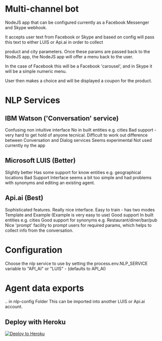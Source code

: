 
# Multi-channel bot

NodeJS app that can be configured currently as a Facebook Messenger and Skype webhook.


It accepts user text from Facebook or Skype and based on config will pass this text to either LUIS or Api.ai in order to collect

product and city parameters. Once these params are passed back to the NodeJS app, the NodeJS app will offer a menu back to the user.

In the case of Facebook this will be a Facebook 'carousel', and in Skype it will be a simple numeric menu.

User then makes a choice and will be displayed a coupon for the product.



# NLP Services


## IBM Watson ('Conversation' service) 
Confusing non intuitive interface
No in built entities e.g. cities
Bad support - very hard to get hold of anyone tecnical. Difficult to work out difference between Conversation and Dialog services
Seems experimental
Not used currently ny the app


## Microsoft LUIS (Better)
Slightly better
Has some support for know entities e.g. geographical locations
Bad Support
Interface seems a bit too simple and had problems with synonyms and editing an existing agent.

## Api.ai (Best)
Sophisticated features.
Really nice interface.
Easy to train - has two modes Template and Example (Example is very easy to use)
Good support
In built entities e.g. cities
Good support for synonyms e.g. Restaurant/diner/bar/pub
Nice 'prompt' facility to prompt users for required params, which helps to collect info from the conversation.





# Configuration
Choose the nlp service to use by setting the process.env.NLP_SERVICE variable to "API_AI" or "LUIS" - (defaults to API_AI)

# Agent data exports

.. in nlp-config Folder
This can be imported into another LUIS or Api.ai account.




## Deploy with Heroku

[![Deploy to Heroku](https://www.herokucdn.com/deploy/button.svg)](https://heroku.com/deploy)
